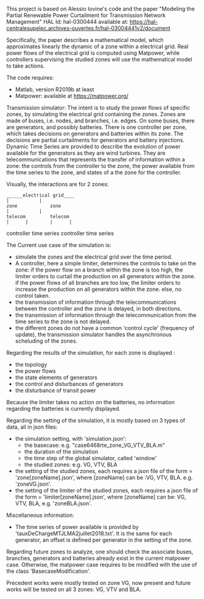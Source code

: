 This project is based on Alessio Iovine's code and the paper "Modeling the Partial Renewable Power Curtailment for Transmission Network Management"
HAL Id: hal-0300444
available at: https://hal-centralesupelec.archives-ouvertes.fr/hal-03004441v2/document

Specifically, the paper describes a mathematical model, which approximates linearly the dynamic of a zone within a electrical grid. Real power flows of the electrical grid is computed using Matpower, while controllers supervising the studied zones will use the mathematical model to take actions.
 
The code requires:
- Matlab, version R2019b at least
- Matpower: available at https://matpower.org/

Transmission simulator:
The intent is to study the power flows of specific zones, by simulating the electrical grid containing the zones. 
Zones are made of buses, i.e. nodes, and branches, i.e. edges. On some buses, there are generators, and possibly batteries. There is one controller per zone, which takes decisions on generators and batteries within its zone. The decisions are partial curtailments for generators and battery injections.
Dynamic Time Series are provided to describe the evolution of power available for the generators as they are wind turbines.
They are telecommunications that represents the transfer of information within a zone: the controls from the controller to the zone, the power available from the time series to the zone, and states of a the zone for the controller.

Visually, the interactions are for 2 zones:

	______electrical grid____
	|			|
	zone			zone
	|			|
	telecom			telecom
	|      |		|      |
controller  time series   controller  time series


The Current use case of the simulation is:
- simulate the zones and the electrical grid over the time period.
- A controller, here a simple limiter, determines the controls to take on the zone:
	if the power flow on a branch within the zone is too high, the limiter orders to curtail the production on all generators within the zone.
	if the power flows of all branches are too low, the limiter orders to increase the production on all generators within the zone.
	else, no control taken.
- the transmission of information through the telecommunications between the controller and the zone is delayed, in both directions.
- the transmission of information through the telecommunication from the time series to the zone is not delayed.
- the different zones do not have a common 'control cycle' (frequency of update), the transmission simulator handles the asynchronous scheluding of the zones.

Regarding the results of the simulation, for each zone is displayed :

- the topology
- the power flows
- the state elements of generators
- the control and disturbances of generators
- the disturbance of transit power

Because the limiter takes no action on the batteries, no information regarding the batteries is currently displayed.

Regarding the setting of the simulation, it is mostly based on 3 types of data, all in json files:
- the simulation setting, with 'simulation.json':
	- the basecase: e.g. "case6468rte_zone_VG_VTV_BLA.m"
	- the duration of the simulation
	- the time step of the global simulator, called 'window'
	- the studied zones: e.g. VG, VTV, BLA
- the setting of the studied zones, each requires a json file of the form = 'zone[zoneName].json', where [zoneName] can be :VG, VTV, BLA. e.g. 'zoneVG.json'.
- the setting of the limiter of the studied zones, each requires a json file of the form = 'limiter[zoneName].json', where [zoneName] can be: VG, VTV, BLA, e.g. 'zoneBLA.json'.

Miscellaneous information:
- The time series of power available is provided by 'tauxDeChargeMTJLMA2juillet2018.txt'.
It is the same for each generator, an offset is defined per generator in the setting of the zone.


Regarding future zones to analyze, one should check the associate buses, branches, generators and batteries already exist in the current matpower case. Otherwise, the matpower case requires to be modified with the use of the class 'BasecaseModification'.

Precedent works were mostly tested on zone VG, now present and future works will be tested on all 3 zones: VG, VTV and BLA.
